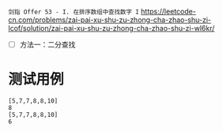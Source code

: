 
`剑指 Offer 53 - I. 在排序数组中查找数字 I` https://leetcode-cn.com/problems/zai-pai-xu-shu-zu-zhong-cha-zhao-shu-zi-lcof/solution/zai-pai-xu-shu-zu-zhong-cha-zhao-shu-zi-wl6kr/
- [ ] 方法一：二分查找

# 测试用例

```
[5,7,7,8,8,10]
8
[5,7,7,8,8,10]
6
```
